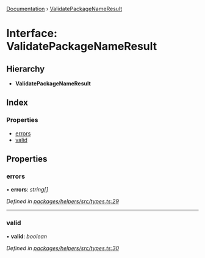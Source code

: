 [Documentation](../README.md) › [ValidatePackageNameResult](validatepackagenameresult.md)

# Interface: ValidatePackageNameResult

## Hierarchy

* **ValidatePackageNameResult**

## Index

### Properties

* [errors](validatepackagenameresult.md#errors)
* [valid](validatepackagenameresult.md#valid)

## Properties

###  errors

• **errors**: *string[]*

*Defined in [packages/helpers/src/types.ts:29](https://github.com/dylanaubrey/repodog/blob/9e12887/packages/helpers/src/types.ts#L29)*

___

###  valid

• **valid**: *boolean*

*Defined in [packages/helpers/src/types.ts:30](https://github.com/dylanaubrey/repodog/blob/9e12887/packages/helpers/src/types.ts#L30)*

